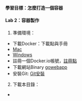 #### 
#### 學習目標：怎麼打造一個容器
#### Lab 2：容器製作
1. 準備環境：
* 下載Docker：下載點與手冊 
* [Mac](https://docs.docker.com/v17.12/docker-for-mac/install/#install-and-run-docker-for-mac)
* [Windows](https://docs.docker.com/docker-for-windows/install/)
* 註冊一個Docker.io帳號，[註冊點](https://hub.docker.com/)
* 下載網站Binary [gowebapp](https://s3.eu-central-1.amazonaws.com/heptio-edu-static/foundations/gowebapp.tar.gz) 
* 安裝Git: [Git安裝](https://gitbook.tw/chapters/environment/install-git-in-mac.html)
2. 下載本目錄：
* 
